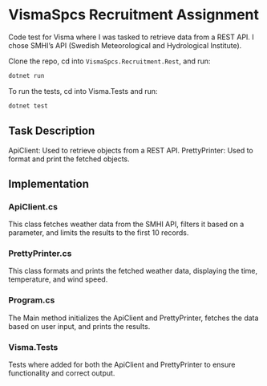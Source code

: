 # VismaSpcs Recruitment Assignment

Code test for Visma where I was tasked to retrieve data from a REST API. I chose SMHI’s API (Swedish Meteorological and Hydrological Institute).

Clone the repo, cd into `VismaSpcs.Recruitment.Rest`, and run:

```bash
dotnet run
```
To run the tests, cd into Visma.Tests and run:

```bash
dotnet test
```

## Task Description

ApiClient: Used to retrieve objects from a REST API.
PrettyPrinter: Used to format and print the fetched objects.

## Implementation

### ApiClient.cs
This class fetches weather data from the SMHI API, filters it based on a parameter, and limits the results to the first 10 records.

### PrettyPrinter.cs
This class formats and prints the fetched weather data, displaying the time, temperature, and wind speed.

### Program.cs
The Main method initializes the ApiClient and PrettyPrinter, fetches the data based on user input, and prints the results.

### Visma.Tests

Tests where added for both the ApiClient and PrettyPrinter to ensure functionality and correct output. 
